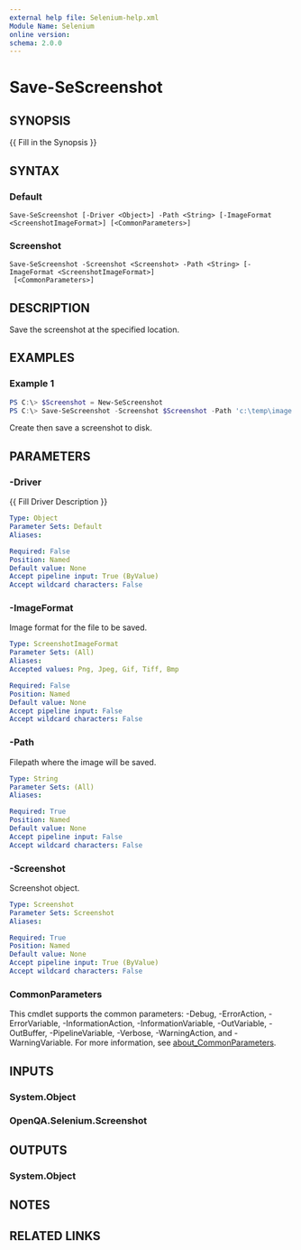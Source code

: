 ```yaml
---
external help file: Selenium-help.xml
Module Name: Selenium
online version:
schema: 2.0.0
---
```


# Save-SeScreenshot

## SYNOPSIS
{{ Fill in the Synopsis }}

## SYNTAX

### Default
```
Save-SeScreenshot [-Driver <Object>] -Path <String> [-ImageFormat <ScreenshotImageFormat>] [<CommonParameters>]
```

### Screenshot
```
Save-SeScreenshot -Screenshot <Screenshot> -Path <String> [-ImageFormat <ScreenshotImageFormat>]
 [<CommonParameters>]
```

## DESCRIPTION
Save the screenshot at the specified location.

## EXAMPLES

### Example 1
```powershell
PS C:\> $Screenshot = New-SeScreenshot 
PS C:\> Save-SeScreenshot -Screenshot $Screenshot -Path 'c:\temp\image.png' -ImageFormat Png
```

Create then save a screenshot to disk.

## PARAMETERS

### -Driver
{{ Fill Driver Description }}

```yaml
Type: Object
Parameter Sets: Default
Aliases:

Required: False
Position: Named
Default value: None
Accept pipeline input: True (ByValue)
Accept wildcard characters: False
```

### -ImageFormat
Image format for the file to be saved.

```yaml
Type: ScreenshotImageFormat
Parameter Sets: (All)
Aliases:
Accepted values: Png, Jpeg, Gif, Tiff, Bmp

Required: False
Position: Named
Default value: None
Accept pipeline input: False
Accept wildcard characters: False
```

### -Path
Filepath where the image will be saved.

```yaml
Type: String
Parameter Sets: (All)
Aliases:

Required: True
Position: Named
Default value: None
Accept pipeline input: False
Accept wildcard characters: False
```

### -Screenshot
Screenshot object.

```yaml
Type: Screenshot
Parameter Sets: Screenshot
Aliases:

Required: True
Position: Named
Default value: None
Accept pipeline input: True (ByValue)
Accept wildcard characters: False
```

### CommonParameters
This cmdlet supports the common parameters: -Debug, -ErrorAction, -ErrorVariable, -InformationAction, -InformationVariable, -OutVariable, -OutBuffer, -PipelineVariable, -Verbose, -WarningAction, and -WarningVariable. For more information, see [about_CommonParameters](http://go.microsoft.com/fwlink/?LinkID=113216).

## INPUTS

### System.Object

### OpenQA.Selenium.Screenshot

## OUTPUTS

### System.Object
## NOTES

## RELATED LINKS
